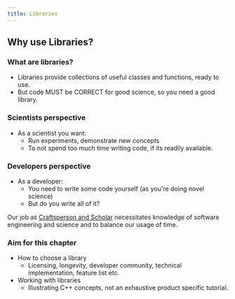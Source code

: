 ```yaml
---
title: Libraries
---
```


## Why use Libraries?

### What are libraries?

* Libraries provide collections of useful classes and functions, ready to use.
* But code MUST be CORRECT for good science, so you need a good library.


### Scientists perspective

* As a scientist you want:
    * Run experiments, demonstrate new concepts
    * To not spend too much time writing code, if its readily available.


### Developers perspective

* As a developer:
    * You need to write some code yourself (as you're doing novel science)
    * But do you write all of it?

Our job as [Craftsperson and Scholar][Craftsperson] necessitates knowledge of software engineering and science and to balance our usage of time.


### Aim for this chapter

* How to choose a library
    * Licensing, longevity, developer community, technical implementation, feature list etc.
* Working with libraries
    * Illustrating C++ concepts, not an exhaustive product specific tutorial.

[Craftsperson]: http://www.software.ac.uk/blog/2012-11-09-craftsperson-and-scholar
